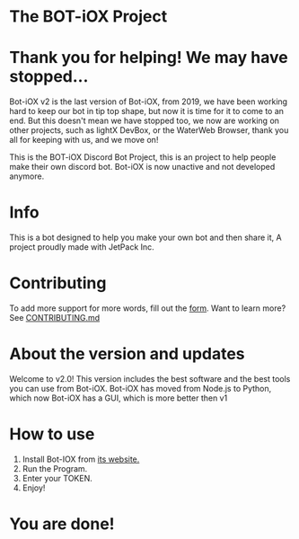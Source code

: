# The BOT-iOX Project
# Thank you for helping! We may have stopped...
Bot-iOX v2 is the last version of Bot-iOX, from 2019, we have been working hard to keep our bot in tip top shape, but now it is time for it to come to an end. But this doesn't mean we have stopped too, we now are working on other projects, such as lightX DevBox, or the WaterWeb Browser, thank you all for keeping with us, and we move on!

This is the BOT-iOX Discord Bot Project, this is an project to help people make their own discord bot.
Bot-iOX is now unactive and not developed anymore.
# Info
This is a bot designed to help you make your own bot and then share it, A project proudly made with JetPack Inc.

# Contributing
To add more support for more words, fill out the [form](https://forms.gle/cCwuWSkNXt8ZMjyZ9). Want to learn more? See [CONTRIBUTING.md](CONTRIBUTING.md)

# About the version and updates
Welcome to v2.0! This version includes the best software and the best tools you can use from Bot-iOX. Bot-iOX has moved from Node.js to Python, which now Bot-iOX has a GUI, which is more better then v1 
	
# How to use
1. Install Bot-IOX from [its website.](https://bit.ly/bot-iox)
2. Run the Program.
3. Enter your TOKEN. 
4. Enjoy!

# You are done!
